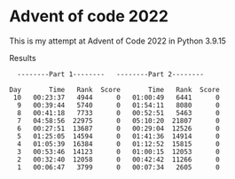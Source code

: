 Advent of code 2022
=
This is my attempt at Advent of Code 2022 in Python 3.9.15

Results


      --------Part 1--------   --------Part 2--------

    Day       Time   Rank  Score       Time   Rank  Score
     10   00:23:37   4944      0   01:00:49   6441      0
      9   00:39:44   5740      0   01:54:11   8080      0
      8   00:41:18   7733      0   00:52:51   5463      0
      7   04:58:56  22975      0   05:10:20  21807      0
      6   00:27:51  13687      0   00:29:04  12526      0
      5   01:25:05  14594      0   01:41:36  14914      0
      4   01:05:39  16384      0   01:12:52  15815      0
      3   00:53:46  14123      0   01:00:15  12053      0
      2   00:32:40  12058      0   00:42:42  11266      0
      1   00:06:47   3799      0   00:07:34   2605      0